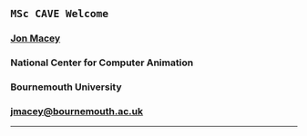 ## ```MSc CAVE Welcome```

### [Jon Macey](https://nccastaff.bournemouth.ac.uk/jmacey/)
### National Center for Computer Animation
### Bournemouth University
### jmacey@bournemouth.ac.uk

---

